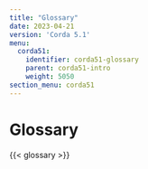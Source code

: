 ```yaml
---
title: "Glossary"
date: 2023-04-21
version: 'Corda 5.1'
menu:
  corda51:
    identifier: corda51-glossary
    parent: corda51-intro
    weight: 5050
section_menu: corda51
---
```

# Glossary
{{< glossary >}}